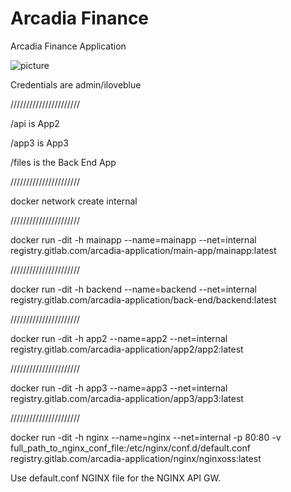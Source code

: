 # Arcadia Finance

Arcadia Finance Application

![picture](https://gitlab.com/arcadia-application/main-app/-/raw/master/Micro%20Services%20architecture.png)

Credentials are admin/iloveblue

//////////////////////

/api is App2

/app3 is App3

/files is the Back End App

//////////////////////

docker network create internal

//////////////////////

docker run -dit -h mainapp --name=mainapp --net=internal registry.gitlab.com/arcadia-application/main-app/mainapp:latest

//////////////////////


docker run -dit -h backend --name=backend --net=internal registry.gitlab.com/arcadia-application/back-end/backend:latest

//////////////////////

docker run -dit -h app2 --name=app2 --net=internal registry.gitlab.com/arcadia-application/app2/app2:latest

//////////////////////

docker run -dit -h app3 --name=app3 --net=internal registry.gitlab.com/arcadia-application/app3/app3:latest

//////////////////////

docker run -dit -h nginx --name=nginx --net=internal -p 80:80 -v full_path_to_nginx_conf_file:/etc/nginx/conf.d/default.conf registry.gitlab.com/arcadia-application/nginx/nginxoss:latest

Use default.conf NGINX file for the NGINX API GW.
